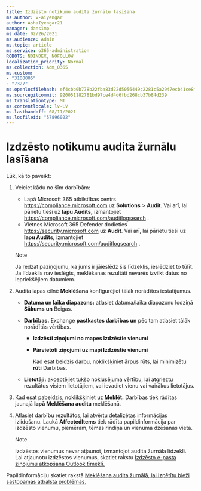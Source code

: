 ```yaml
---
title: Izdzēsto notikumu audita žurnālu lasīšana
ms.author: v-aiyengar
author: AshaIyengar21
manager: dansimp
ms.date: 02/26/2021
ms.audience: Admin
ms.topic: article
ms.service: o365-administration
ROBOTS: NOINDEX, NOFOLLOW
localization_priority: Normal
ms.collection: Adm_O365
ms.custom:
- "3100005"
- "7327"
ms.openlocfilehash: ef4cbb0b778b22fba83d22d5056449c2281c5a2947ecb41ce8f808a4d1132426
ms.sourcegitcommit: 920051182781bd97ce4d4d6fbd268cb37b84d239
ms.translationtype: MT
ms.contentlocale: lv-LV
ms.lasthandoff: 08/11/2021
ms.locfileid: "57896022"
---
```

# <a name="read-the-audit-logs-for-deleted-events"></a>Izdzēsto notikumu audita žurnālu lasīšana

Lūk, kā to paveikt:

1. Veiciet kādu no šīm darbībām:
   - Lapā Microsoft 365 atbilstības centrs <https://compliance.microsoft.com> uz **Solutions** \> **Audit**. Vai arī, lai pārietu tieši uz **lapu Audits,** izmantojiet <https://compliance.microsoft.com/auditlogsearch> .
   - Vietnes Microsoft 365 Defender dodieties <https://security.microsoft.com> uz **Audit**. Vai arī, lai pārietu tieši uz **lapu Audits,** izmantojiet <https://security.microsoft.com/auditlogsearch> .

    > [!NOTE]
    > Ja redzat paziņojumu, ka jums ir jāieslēdz šis līdzeklis, ieslēdziet to tūlīt. Ja līdzeklis nav ieslēgts, meklēšanas rezultāti nevarēs izvilkt datus no iepriekšējiem datumiem.

2. Audita  lapas cilnē **Meklēšana** konfigurējiet tālāk norādītos iestatījumus.
   - **Datuma un laika diapazons:** atlasiet datuma/laika diapazonu lodziņā **Sākums** **un** Beigas.
   - **Darbības.** Exchange **pastkastes darbības un** pēc tam atlasiet tālāk norādītās vērtības.
     - **Izdzēsti ziņojumi no mapes Izdzēstie vienumi**
     - **Pārvietoti ziņojumi uz mapi Izdzēstie vienumi**

       Kad esat beidzis darbu, noklikšķiniet ārpus rūts, lai minimizētu **rūti** Darbības.

   - **Lietotāji:** akceptējiet tukšo noklusējuma vērtību, lai atgrieztu rezultātus visiem lietotājiem, vai ievadiet vienu vai vairākus lietotājus.

3. Kad esat pabeidzis, noklikšķiniet uz **Meklēt.** Darbības tiek rādītas jaunajā **lapā Meklēšana audita** meklēšanā.

4. Atlasiet darbību rezultātos, lai atvērtu detalizētas informācijas izlidošanu. Laukā **AffectedItems** tiek rādīta papildinformācija par izdzēsto vienumu, piemēram, tēmas rindiņa un vienuma dzēšanas vieta.

   > [!NOTE]
   > Izdzēstos vienumus nevar atjaunot, izmantojot audita žurnāla līdzekli. Lai atjaunotu izdzēstos vienumus, skatiet rakstu [Izdzēsto e-pasta ziņojumu atkopšana Outlook tīmeklī.](https://support.microsoft.com/office/recover-deleted-email-messages-in-outlook-on-the-web-a8ca78ac-4721-4066-95dd-571842e9fb11)

Papildinformāciju skatiet rakstā [Meklēšana audita žurnālā, lai izpētītu bieži sastopamas atbalsta problēmas.](https://docs.microsoft.com/microsoft-365/compliance/auditing-troubleshooting-scenarios)
